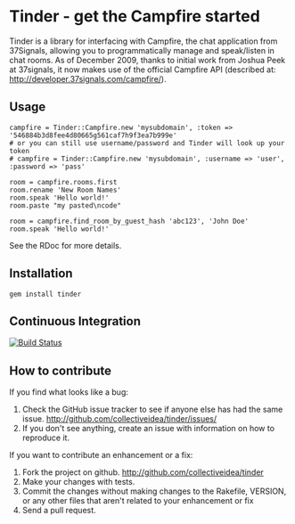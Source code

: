 # Tinder - get the Campfire started

Tinder is a library for interfacing with Campfire, the chat application from 37Signals, allowing you to programmatically manage and speak/listen in chat rooms. As of December 2009, thanks to initial work from Joshua Peek at 37signals, it now makes use of the official Campfire API (described at: http://developer.37signals.com/campfire/).

## Usage

    campfire = Tinder::Campfire.new 'mysubdomain', :token => '546884b3d8fee4d80665g561caf7h9f3ea7b999e'
    # or you can still use username/password and Tinder will look up your token
    # campfire = Tinder::Campfire.new 'mysubdomain', :username => 'user', :password => 'pass'

    room = campfire.rooms.first
    room.rename 'New Room Names'
    room.speak 'Hello world!'
    room.paste "my pasted\ncode"

    room = campfire.find_room_by_guest_hash 'abc123', 'John Doe'
    room.speak 'Hello world!'

See the RDoc for more details.

## Installation

    gem install tinder

## Continuous Integration

[![Build Status](https://secure.travis-ci.org/collectiveidea/tinder.png)](http://travis-ci.org/collectiveidea/tinder)

## How to contribute

If you find what looks like a bug:

1. Check the GitHub issue tracker to see if anyone else has had the same issue.
   http://github.com/collectiveidea/tinder/issues/
2. If you don't see anything, create an issue with information on how to reproduce it.

If you want to contribute an enhancement or a fix:

1. Fork the project on github.
   http://github.com/collectiveidea/tinder
2. Make your changes with tests.
3. Commit the changes without making changes to the Rakefile, VERSION, or any other files that aren't related to your enhancement or fix
4. Send a pull request.
